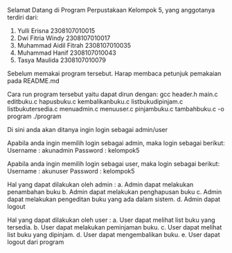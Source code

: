 Selamat Datang di Program Perpustakaan Kelompok 5, yang anggotanya terdiri dari:
1. Yulli Erisna 2308107010015
2. Dwi Fitria Windy 2308107010017
3. Muhammad Aidil Fitrah 2308107010035
4. Muhammad Hanif 2308107010043
5. Tasya Maulida 2308107010079
   
Sebelum memakai program tersebut. Harap membaca petunjuk pemakaian pada README.md

Cara run program tersebut yaitu dapat dirun dengan:
gcc header.h main.c editbuku.c hapusbuku.c kembalikanbuku.c listbukudipinjam.c listbukutersedia.c menuadmin.c menuuser.c pinjambuku.c tambahbuku.c -o program
./program

Di sini anda akan ditanya ingin login sebagai admin/user

Apabila anda ingin memilih login sebagai admin, maka login sebagai berikut:
Username : akunadmin
Password : kelompok5

Apabila anda ingin memilih login sebagai user, maka login sebagai berikut:
Username : akunuser
Password : kelompok5

Hal yang dapat dilakukan oleh admin :
a. Admin dapat melakukan penambahan buku 
b. Admin dapat melakukan penghapusan buku
c. Admin dapat melakukan pengeditan buku yang ada dalam sistem.
d. Admin dapat logout

Hal yang dapat dilakukan oleh user :
a. User dapat melihat list buku yang tersedia.
b. User dapat melakukan peminjaman buku.
c. User dapat melihat list buku yang dipinjam.
d. User dapat mengembalikan buku.
e. User dapat logout dari program
